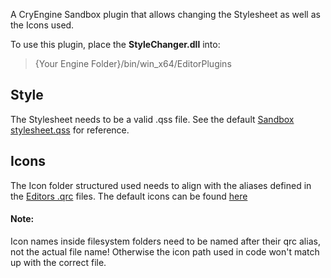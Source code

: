 A CryEngine Sandbox plugin that allows changing the Stylesheet as well as the Icons used.

To use this plugin, place the **StyleChanger.dll** into:
> {Your Engine Folder}/bin/win_x64/EditorPlugins

## Style
The Stylesheet needs to be a valid .qss file. See the default [Sandbox stylesheet.qss](https://github.com/CRYTEK/CRYENGINE/blob/release/Editor/Styles/stylesheet.qss) for reference.
## Icons
The Icon folder structured used needs to align with the aliases defined in the [Editors .qrc](https://github.com/CRYTEK/CRYENGINE/blob/release/Code/Sandbox/Plugins/EditorCommon/EditorCommon.qrc) files.
The default icons can be found [here](https://github.com/CRYTEK/CRYENGINE/tree/release/Code/Sandbox/Plugins/EditorCommon/icons)
#### Note:
Icon names inside filesystem folders need to be named after their qrc alias, not the actual file name! Otherwise the icon path used in code won't match up with the correct file.
